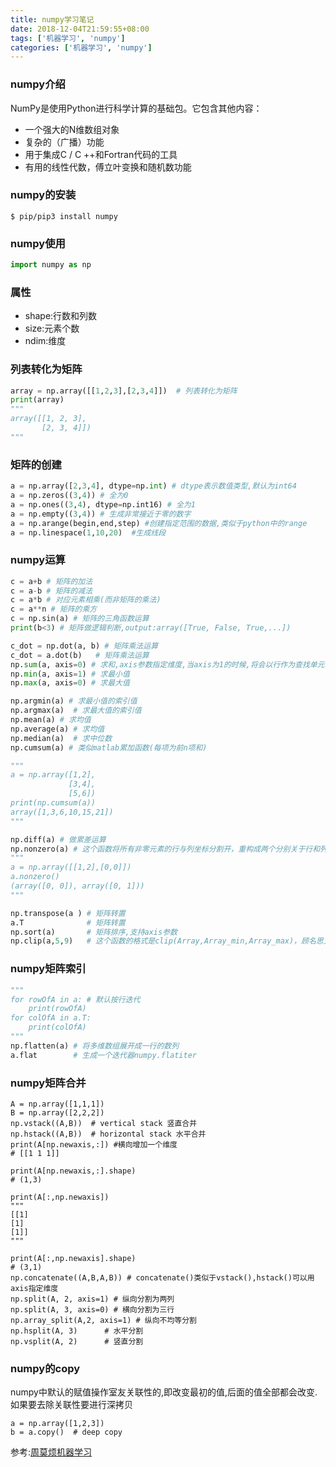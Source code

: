 ```yaml
---
title: numpy学习笔记
date: 2018-12-04T21:59:55+08:00
tags: ['机器学习', 'numpy']
categories: ['机器学习', 'numpy']
---
```

### numpy介绍
NumPy是使用Python进行科学计算的基础包。它包含其他内容：
- 一个强大的N维数组对象
- 复杂的（广播）功能
- 用于集成C / C ++和Fortran代码的工具
- 有用的线性代数，傅立叶变换和随机数功能
### numpy的安装
```shell
$ pip/pip3 install numpy
```
### numpy使用
```Python
import numpy as np
```
### 属性

- shape:行数和列数
- size:元素个数
- ndim:维度

### 列表转化为矩阵
```Python
array = np.array([[1,2,3],[2,3,4]])  # 列表转化为矩阵
print(array)
"""
array([[1, 2, 3],
       [2, 3, 4]])
"""
```
### 矩阵的创建
```python
a = np.array([2,3,4], dtype=np.int) # dtype表示数值类型,默认为int64
a = np.zeros((3,4)) # 全为0
a = np.ones((3,4), dtype=np.int16) # 全为1
a = np.empty((3,4)) # 生成非常接近于零的数字
a = np.arange(begin,end,step) #创建指定范围的数据,类似于python中的range
a = np.linespace(1,10,20)  #生成线段
```
### numpy运算
```python
c = a+b # 矩阵的加法
c = a-b # 矩阵的减法
c = a*b # 对应元素相乘(而非矩阵的乘法)
c = a**n # 矩阵的乘方
c = np.sin(a) # 矩阵的三角函数运算
print(b<3) # 矩阵做逻辑判断,output:array([True, False, True,...]) 
```

```python
c_dot = np.dot(a, b) # 矩阵乘法运算
c_dot = a.dot(b)   # 矩阵乘法运算
np.sum(a, axis=0) # 求和,axis参数指定维度,当axis为1的时候,将会以行作为查找单元,为0的时候以列作为查找单元
np.min(a, axis=1) # 求最小值
np.max(a, axis=0) # 求最大值
```

```python
np.argmin(a) # 求最小值的索引值
np.argmax(a)  # 求最大值的索引值
np.mean(a) # 求均值
np.average(a) # 求均值
np.median(a)  # 求中位数
np.cumsum(a) # 类似matlab累加函数(每项为前n项和)

"""
a = np.array([1,2],
             [3,4],
             [5,6])
print(np.cumsum(a))
array([1,3,6,10,15,21])
"""

np.diff(a) # 做累差运算
np.nonzero(a) # 这个函数将所有非零元素的行与列坐标分割开，重构成两个分别关于行和列的矩阵
"""
a = np.array([[1,2],[0,0]])
a.nonzero()
(array([0, 0]), array([0, 1]))
"""
```

```python
np.transpose(a ) # 矩阵转置
a.T              # 矩阵转置
np.sort(a)       # 矩阵排序,支持axis参数
np.clip(a,5,9)   # 这个函数的格式是clip(Array,Array_min,Array_max)，顾名思义，Array指的是将要被执行用的矩阵，而后面的最小值最大值则用于让函数判断矩阵中元素是否有比最小值小的或者比最大值大的元素，并将这些指定的元素转换为最小值或者最大值

```
### numpy矩阵索引

```Python
"""
for rowOfA in a: # 默认按行迭代
    print(rowOfA)
for colOfA in a.T: 
    print(colOfA)
"""
np.flatten(a) # 将多维数组展开成一行的数列
a.flat        # 生成一个迭代器numpy.flatiter 

```
### numpy矩阵合并

```
A = np.array([1,1,1])
B = np.array([2,2,2])
np.vstack((A,B))  # vertical stack 竖直合并
np.hstack((A,B))  # horizontal stack 水平合并
print(A[np.newaxis,:]) #横向增加一个维度
# [[1 1 1]]

print(A[np.newaxis,:].shape)
# (1,3)

print(A[:,np.newaxis])
"""
[[1]
[1]
[1]]
"""

print(A[:,np.newaxis].shape)
# (3,1)
np.concatenate((A,B,A,B)) # concatenate()类似于vstack(),hstack()可以用axis指定维度
np.split(A, 2, axis=1) # 纵向分割为两列
np.split(A, 3, axis=0) # 横向分割为三行
np.array_split(A,2, axis=1) # 纵向不均等分割
np.hsplit(A, 3)      # 水平分割
np.vsplit(A, 2)      # 竖直分割
```
### numpy的copy
numpy中默认的赋值操作室友关联性的,即改变最初的值,后面的值全部都会改变.如果要去除关联性要进行深拷贝
```
a = np.array([1,2,3])
b = a.copy()  # deep copy
```


参考:[周莫烦机器学习](https://morvanzhou.github.io)



